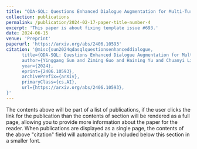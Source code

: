 ```yaml
---
title: "QDA-SQL: Questions Enhanced Dialogue Augmentation for Multi-Turn Text-to-SQL"
collection: publications
permalink: /publication/2024-02-17-paper-title-number-4
excerpt: 'This paper is about fixing template issue #693.'
date: 2024-06-15
venue: 'Preprint'
paperurl: 'https://arxiv.org/abs/2406.10593'
citation: '@misc{sun2024qdasqlquestionsenhanceddialogue,
      title={QDA-SQL: Questions Enhanced Dialogue Augmentation for Multi-Turn Text-to-SQL}, 
      author={Yinggang Sun and Ziming Guo and Haining Yu and Chuanyi Liu and Xiang Li and Bingxuan Wang and Xiangzhan Yu and Tiancheng Zhao},
      year={2024},
      eprint={2406.10593},
      archivePrefix={arXiv},
      primaryClass={cs.AI},
      url={https://arxiv.org/abs/2406.10593}, 
}'
---
```


The contents above will be part of a list of publications, if the user clicks the link for the publication than the contents of section will be rendered as a full page, allowing you to provide more information about the paper for the reader. When publications are displayed as a single page, the contents of the above "citation" field will automatically be included below this section in a smaller font.
